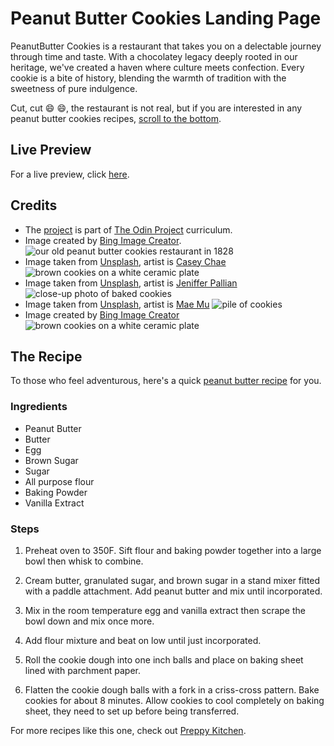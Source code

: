 # Peanut Butter Cookies Landing Page
PeanutButter Cookies is a restaurant that takes you on a delectable journey through time and taste. With a chocolatey legacy deeply rooted in our heritage, we've created a haven where culture meets confection. Every cookie is a bite of history, blending the warmth of tradition with the sweetness of pure indulgence.

Cut, cut 😄 😄, the restaurant is not real, but if you are interested in any peanut butter cookies recipes, [scroll to the bottom](https://github.com/lindelwa122/odin-landing-page#the-recipe).

## Live Preview
For a live preview, click [here](https://lindelwa122.github.io/odin-landing-page).

## Credits
- The [project](https://www.theodinproject.com/lessons/foundations-landing-page) is part of [The Odin Project](https://www.theodinproject.com/) curriculum.
- Image created by [Bing Image Creator](https://www.bing.com/images/create?form=FLPGEN).
![our old peanut butter cookies restaurant in 1828](assets/images/restaurant-image.jpeg)
- Image taken from [Unsplash](https://unsplash.com), artist is [Casey Chae](https://unsplash.com/@chaseycasey)
![brown cookies on a white ceramic plate](assets/images/cookie-001.jpg)
- Image taken from [Unsplash](https://unsplash.com), artist is [Jeniffer Pallian](https://unsplash.com/@foodess)
![close-up photo of baked cookies](assets/images/cookie-002.jpg)
- Image taken from [Unsplash](https://unsplash.com), artist is [Mae Mu](https://unsplash.com/@picoftasty)
![pile of cookies](assets/images/cookie-003.jpg)
- Image created by [Bing Image Creator](https://www.bing.com/images/create?form=FLPGEN)
![brown cookies on a white ceramic plate](assets/images/cookie-004.jpeg)

## The Recipe
To those who feel adventurous, here's a quick [peanut butter recipe](https://preppykitchen.com/peanut-butter-cookies-recipe/) for you.

### Ingredients
- Peanut Butter
- Butter
- Egg
- Brown Sugar
- Sugar
- All purpose flour
- Baking Powder
- Vanilla Extract

### Steps
1. Preheat oven to 350F. Sift flour and baking powder together into a large bowl then whisk to combine.

2. Cream butter, granulated sugar, and brown sugar in a stand mixer fitted with a paddle attachment. Add peanut butter and mix until incorporated.

3. Mix in the room temperature egg and vanilla extract then scrape the bowl down and mix once more.

4. Add flour mixture and beat on low until just incorporated.

5.  Roll the cookie dough into one inch balls and place on baking sheet lined with parchment paper.

6. Flatten the cookie dough balls with a fork in a criss-cross pattern. Bake cookies for about 8 minutes. Allow cookies to cool completely on baking sheet, they need to set up before being transferred.

For more recipes like this one, check out [Preppy Kitchen](https://www.preppykitchen.com/).